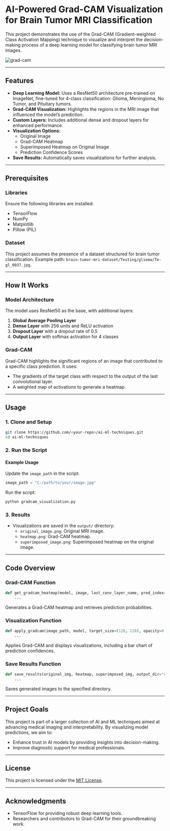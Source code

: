 # AI-Powered Grad-CAM Visualization for Brain Tumor MRI Classification

This project demonstrates the use of the Grad-CAM (Gradient-weighted Class Activation Mapping) technique to visualize and interpret the decision-making process of a deep learning model for classifying brain tumor MRI images.

![grad-cam](https://github.com/user-attachments/assets/376f4bbd-6dc4-441b-8da0-4be2ea08ff0b)

---

## Features
- **Deep Learning Model:** Uses a ResNet50 architecture pre-trained on ImageNet, fine-tuned for 4-class classification: Glioma, Meningioma, No Tumor, and Pituitary tumors.
- **Grad-CAM Visualization:** Highlights the regions in the MRI image that influenced the model’s prediction.
- **Custom Layers:** Includes additional dense and dropout layers for enhanced performance.
- **Visualization Options:**
  - Original Image
  - Grad-CAM Heatmap
  - Superimposed Heatmap on Original Image
  - Prediction Confidence Scores
- **Save Results:** Automatically saves visualizations for further analysis.

---

## Prerequisites

### Libraries
Ensure the following libraries are installed:
- TensorFlow
- NumPy
- Matplotlib
- Pillow (PIL)

### Dataset
This project assumes the presence of a dataset structured for brain tumor classification. Example path: `brain-tumor-mri-dataset/Testing/glioma/Te-gl_0037.jpg`.

---

## How It Works

### Model Architecture
The model uses ResNet50 as the base, with additional layers:
1. **Global Average Pooling Layer**
2. **Dense Layer** with 256 units and ReLU activation
3. **Dropout Layer** with a dropout rate of 0.5
4. **Output Layer** with softmax activation for 4 classes

### Grad-CAM
Grad-CAM highlights the significant regions of an image that contributed to a specific class prediction. It uses:
- The gradients of the target class with respect to the output of the last convolutional layer.
- A weighted map of activations to generate a heatmap.

---

## Usage

### 1. Clone and Setup
```bash
git clone https://github.com/<your-repo>/ai-ml-techniques.git
cd ai-ml-techniques
```

### 2. Run the Script

#### Example Usage
Update the `image_path` in the script:
```python
image_path = "C:/path/to/your/image.jpg"
```
Run the script:
```bash
python gradcam_visualization.py
```

### 3. Results
- Visualizations are saved in the `output/` directory:
  - `original_image.png`: Original MRI image.
  - `heatmap.png`: Grad-CAM heatmap.
  - `superimposed_image.png`: Superimposed heatmap on the original image.

---

## Code Overview

### Grad-CAM Function
```python
def get_gradcam_heatmap(model, image, last_conv_layer_name, pred_index=None):
    ...
```
Generates a Grad-CAM heatmap and retrieves prediction probabilities.

### Visualization Function
```python
def apply_gradcam(image_path, model, target_size=(128, 128), opacity=0.4):
    ...
```
Applies Grad-CAM and displays visualizations, including a bar chart of prediction confidences.

### Save Results Function
```python
def save_results(original_img, heatmap, superimposed_img, output_dir="output/"):
    ...
```
Saves generated images to the specified directory.

---

## Project Goals
This project is part of a larger collection of AI and ML techniques aimed at advancing medical imaging and interpretability. By visualizing model predictions, we aim to:
- Enhance trust in AI models by providing insights into decision-making.
- Improve diagnostic support for medical professionals.

---

## License
This project is licensed under the [MIT License](LICENSE).

---

## Acknowledgments
- TensorFlow for providing robust deep learning tools.
- Researchers and contributors to Grad-CAM for their groundbreaking work.
